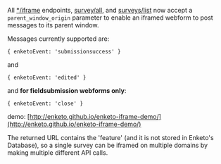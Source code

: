All [\*/iframe](http://apidocs.enketo.org/v2/#post-survey-iframe) endpoints, [survey/all](http://apidocs.enketo.org/v2/#post-survey-all), and [surveys/list](http://apidocs.enketo.org/v2/#post-surveys-list) now accept a `parent_window_origin` parameter to enable an iframed webform to post messages to its parent window.

Messages currently supported are:

```
{ enketoEvent: 'submissionsuccess' }
```

and

```
{ enketoEvent: 'edited' }
```

and **for fieldsubmission webforms only**:

```
{ enketoEvent: 'close' }
```

demo: [http://enketo.github.io/enketo-iframe-demo/](http://enketo.github.io/enketo-iframe-demo/)

The returned URL contains the 'feature' (and it is not stored in Enketo's Database), so a single survey can be iframed on multiple domains by making multiple different API calls.
